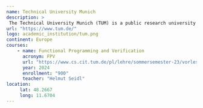 ```yaml
---
name: Technical University Munich
description: >
 The Technical University Munich (TUM) is a public research university in Munich, Germany. It specialises in engineering, technology, medicine, and applied and natural sciences.
url: "https://www.tum.de/"
logo: academic_institution/tum.png
continent: Europe
courses:
    - name: Functional Programming and Verification
      acronym: FPV
      url: "https://www.cs.cit.tum.de/pl/lehre/sommersemester-23/vorlesungen/functional-programming-and-verification-1/"
      year: 2024
      enrollment: "900"
      teacher: "Helmut Seidl"
location:
     lat: 48.2667
     long: 11.6704
---
```

